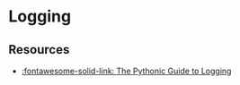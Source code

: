 # Logging

## Resources

- [:fontawesome-solid-link: The Pythonic Guide to Logging](https://timber.io/blog/the-pythonic-guide-to-logging/)
